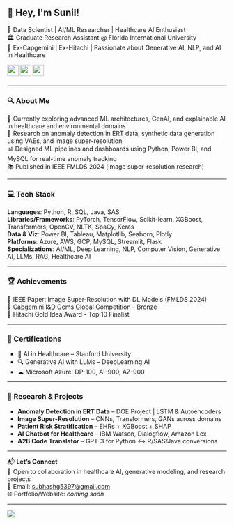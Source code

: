 ## 👋 Hey, I'm Sunil!

🚀 Data Scientist | AI/ML Researcher | Healthcare AI Enthusiast  
🏛️ Graduate Research Assistant @ Florida International University  
🧠 Ex-Capgemini | Ex-Hitachi | Passionate about Generative AI, NLP, and AI in Healthcare

<a href="https://www.linkedin.com/in/g-subhash/">
  <img align="left" width="26px" src="https://cdn.jsdelivr.net/npm/simple-icons@v3/icons/linkedin.svg" />
</a>
<a href="mailto:subhashg5397@gmail.com">
  <img align="left" width="26px" src="https://cdn.jsdelivr.net/npm/simple-icons@v3/icons/gmail.svg" />
</a>
<a href="https://github.com/SubhashG05">
  <img align="left" width="26px" src="https://cdn.jsdelivr.net/npm/simple-icons@v3/icons/github.svg" />
</a>
<br/><br/>

---

### 🔍 About Me
🌱 Currently exploring advanced ML architectures, GenAI, and explainable AI in healthcare and environmental domains  
🧪 Research on anomaly detection in ERT data, synthetic data generation using VAEs, and image super-resolution  
📊 Designed ML pipelines and dashboards using Python, Power BI, and MySQL for real-time anomaly tracking  
📚 Published in IEEE FMLDS 2024 (image super-resolution research)

---

### 💻 Tech Stack
**Languages**: Python, R, SQL, Java, SAS  
**Libraries/Frameworks**: PyTorch, TensorFlow, Scikit-learn, XGBoost, Transformers, OpenCV, NLTK, SpaCy, Keras  
**Data & Viz**: Power BI, Tableau, Matplotlib, Seaborn, Plotly  
**Platforms**: Azure, AWS, GCP, MySQL, Streamlit, Flask  
**Specializations**: AI/ML, Deep Learning, NLP, Computer Vision, Generative AI, LLMs, RAG, Healthcare AI  

---

### 🏆 Achievements
🏅 IEEE Paper: Image Super-Resolution with DL Models (FMLDS 2024)  
🥉 Capgemini I&D Gems Global Competition - Bronze  
🏅 Hitachi Gold Idea Award - Top 10 Finalist  

---

### 📜 Certifications
- 🧬 AI in Healthcare – Stanford University  
- 🔍 Generative AI with LLMs – DeepLearning.AI  
- ☁ Microsoft Azure: DP-100, AI-900, AZ-900  

---

### 🧪 Research & Projects
- **Anomaly Detection in ERT Data** – DOE Project | LSTM & Autoencoders  
- **Image Super-Resolution** – CNNs, Transformers, GANs across domains  
- **Patient Risk Stratification** – EHRs + XGBoost + SHAP  
- **AI Chatbot for Healthcare** – IBM Watson, Dialogflow, Amazon Lex  
- **A2B Code Translator** – GPT-3 for Python ↔ R/SAS/Java conversions

---

📬 **Let’s Connect**  
💼 Open to collaboration in healthcare AI, generative modeling, and research projects  
📧 Email: subhashg5397@gmail.com  
🌐 Portfolio/Website: *coming soon*

---
[![](https://visitcount.itsvg.in/api?id=SubhashG05&label=Profile%20Views&color=1&icon=5&pretty=true)](https://visitcount.itsvg.in)
